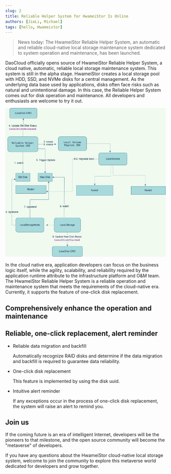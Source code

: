 ```yaml
---
slug: 2
title: Reliable Helper System for HwameiStor Is Online
authors: [JieLi, Michael]
tags: [hello, Hwameistor]
---
```


> News today: The HwameiStor Reliable Helper System, an automatic and reliable cloud-native local storage maintenance system dedicated to system operation and maintenance, has been launched.

DaoCloud officially opens source of HwameiStor Reliable Helper System, a cloud native, automatic, reliable local storage maintenance system. This system is still in the alpha stage. HwameiStor creates a local storage pool with HDD, SSD, and NVMe disks for a central management. As the underlying data base used by applications, disks often face risks such as natural and unintentional damage. In this case, the Reliable Helper System comes out for disk operation and maintenance. All developers and enthusiasts are welcome to try it out.

![System architecture](images/HwameiStor-replace-disk-arch.jpg)

In the cloud native era, application developers can focus on the business logic itself, while the agility, scalability, and reliability required by the application runtime attribute to the infrastructure platform and O\&M team. The HwameiStor Reliable Helper System is a reliable operation and maintenance system that meets the requirements of the cloud-native era. Currently, it supports the feature of one-click disk replacement.

## Comprehensively enhance the operation and maintenance

## Reliable, one-click replacement, alert reminder

- Reliable data migration and backfill
  
  Automatically recognize RAID disks and determine if the data migration and backfill is required to guarantee data reliability.

- One-click disk replacement
  
  This feature is implemented by using the disk uuid.

- Intuitive alert reminder
  
  If any exceptions occur in the process of one-click disk replacement, the system will raise an alert to remind you.

## Join us

If the coming future is an era of intelligent Internet, developers will be the pioneers to that milestone, and the open source community will become the "metaverse" of developers.

If you have any questions about the HwameiStor cloud-native local storage system, welcome to join the community to explore this metaverse world dedicated for developers and grow together.